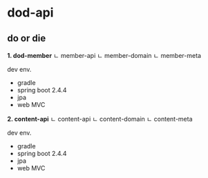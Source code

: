 # dod-api
do or die
---
**1. dod-member**
  ㄴ member-api 
  ㄴ member-domain
  ㄴ member-meta

dev env.
  - gradle
  - spring boot 2.4.4
  - jpa
  - web MVC

**2. content-api**
  ㄴ content-api 
  ㄴ content-domain
  ㄴ content-meta
  
dev env.
  - gradle
  - spring boot 2.4.4
  - jpa
  - web MVC
